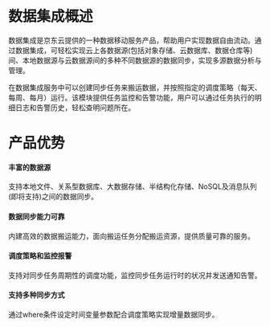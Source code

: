 #  数据集成概述

数据集成是京东云提供的一种数据移动服务产品，帮助用户实现数据自由流动。通过数据集成，可轻松实现云上各数据源(包括对象存储、云数据库、数据仓库等)间、本地数据源与云数据源间的多种不同数据源的数据同步，实现多源数据分析与管理。

 在数据集成服务中可以创建同步任务来搬运数据，并按照指定的调度策略（每天、每周、每月）运行。该模块提供任务监控和告警功能，用户可以通过任务执行的明细日志和告警历史，轻松查明问题所在。
 
 
 # 产品优势
#### 丰富的数据源
支持本地文件、关系型数据库、大数据存储、半结构化存储、NoSQL及消息队列(即将支持)之间的数据同步。

#### 数据同步能力可靠
内建高效的数据搬运能力，面向搬运任务分配搬运资源，提供质量可靠的服务。

#### 调度策略和监控报警
支持对同步任务周期性的调度功能，监控同步任务运行时的状况并发送通知告警。


#### 支持多种同步方式
通过where条件设定时间变量参数配合调度策略实现增量数据同步。
